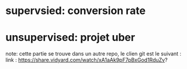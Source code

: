 
# supervsied: conversion rate

# unsupervised: projet uber
note: cette partie se trouve dans un autre repo, le clien git est le suivant : 
link : https://share.vidyard.com/watch/xA1aAk9pF7pBxGod1RduZv?
